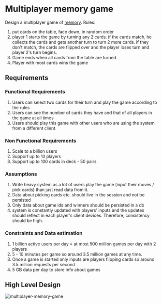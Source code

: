 # Multiplayer memory game

Design a multiplayer game of [memory](https://youtu.be/oFfYmrGeTPs). Rules:
1. put cards on the table, face down, in random order
2. player 1 starts the game by turning any 2 cards. if the cards match, he collects the cards and gets another turn to turn 2 more cards. if they don't match, the cards are flipped over and the player loses turn and player 2's turn begins.
3. Game ends when all cards from the table are turned
4. Player with most cards wins the game

## Requirements

### Functional Requirements

1. Users can select two cards for their turn and play the game according to the rules
2. Users can see the number of cards they have and that of all players in the game at all times
3. Users should play this game with other users who are using the system from a different client.

### Non Functional Requirements

1. Scale to a billion users
2. Support up to 10 players
3. Support up to 100 cards in deck - 50 pairs

### Assumptions

1. Write heavy system as a lot of users play the game (input their moves / pick cards) than just read data from it.
2. Data about picking cards etc. should live in the session and not be persisted
3. Only data about game ids and winners should be persisted in a db
4. system is constantly updated with players' inputs and the updates should reflect in each player's client devices. Therefore, consistency should be high.

### Constraints and Data estimation

1. 1 billion active users per day = at most 500 million games per day with 2 players
2. 5 - 10 minutes per game so around 3.5 million games at any time.
3. Once a game is started only inputs are players flipping cards so around 3.5 million requests per second
4. 5 GB data per day to store info about games

## High Level Design

![multiplayer-memory-game](https://i.imgur.com/yNkofyq.png)
